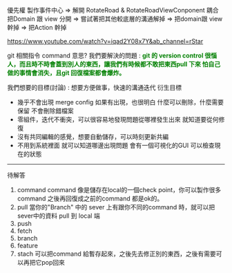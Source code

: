 優先權 製作事件中心 => 解開 RotateRoad & RotateRoadViewConponent 耦合 把Domain 跟 view 分開 => 嘗試著把其他較底層的溝通解掉 => 把domain跟 view 幹掉 => 把Action 幹掉

https://www.youtube.com/watch?v=iqad2Y08x7Y&ab_channel=rStar


git 相關指令 command 意思?
我們要解決的問題 :<font color=green> **git 的 version control 很惱人，而且時不時會蓋到別人的東西，讓我們有時候都不敢把東西pull 下來 怕自己做的事情會消失，且git 回復檔案都會爆炸。**</font>

我們想要的目標(討論) : 想要方便做事，快速的溝通迭代
衍生目標 
- 幾乎不會出現 merge config 如果有出現，也很明白 什麼可以刪除，什麼需要保留 不會刪除錯檔案
- 零組件，迭代不衝突，可以很容易地發現問題從哪裡發生出來 就知道要從何修復
- 沒有共同編輯的感覺，想要自動儲存，可以時刻更新共編
- 不用到系統裡面 就可以知道哪邊出現問題 會有一個可視化的GUI 可以檢查現在的狀態

---

待解答
1. command 
command 像是儲存在local的一個check point，你可以製作很多command 
之後再回復成之前的command 都是ok的。
2. pull
當你的"Branch" 中的 sever 上有跟你不同的command 時，就可以把sever中的資料 pull 到 local 端
4. push
6. fetch
7. branch
8. feature
9. stach
可以把command 給暫存起來，之後先去修正別的東西，之後有需要可以再把它pop回來
